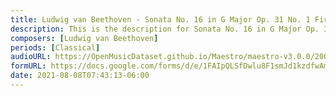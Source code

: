 ```yaml
---
title: Ludwig van Beethoven - Sonata No. 16 in G Major Op. 31 No. 1 First Movement (1)
description: This is the description for Sonata No. 16 in G Major Op. 31 No. 1 First Movement by Ludwig van Beethoven
composers: [Ludwig van Beethoven]
periods: [Classical]
audioURL: https://OpenMusicDataset.github.io/Maestro/maestro-v3.0.0/2008/MIDI-Unprocessed_05_R1_2008_01-04_ORIG_MID--AUDIO_05_R1_2008_wav--2.midi
formURL: https://docs.google.com/forms/d/e/1FAIpQLSfDwlu8F1smJd1kzdfwAmvJffDjK1Bb_N3tI2HgzFzUE1uuXQ/viewform
date: 2021-08-08T07:43:13-06:00
---
```

